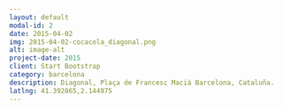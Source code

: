 ```yaml
---
layout: default
modal-id: 2
date: 2015-04-02
img: 2015-04-02-cocacola_diagonal.png
alt: image-alt
project-date: 2015
client: Start Bootstrap
category: barcelona
description: Diagonal, Plaça de Francesc Macià Barcelona, Cataluña.
latlng: 41.392865,2.144975
---
```

